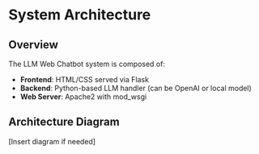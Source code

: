 # System Architecture

## Overview
The LLM Web Chatbot system is composed of:
- **Frontend**: HTML/CSS served via Flask
- **Backend**: Python-based LLM handler (can be OpenAI or local model)
- **Web Server**: Apache2 with mod_wsgi

## Architecture Diagram
[Insert diagram if needed]
